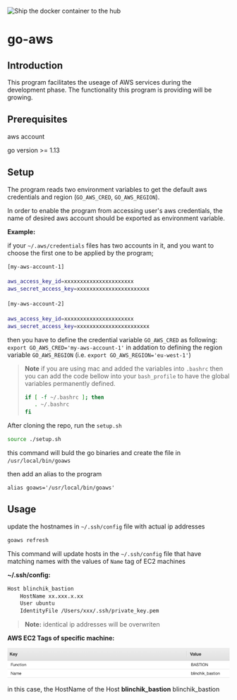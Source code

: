 ![Ship the docker container to the hub](https://github.com/blinchik/go-aws/workflows/Ship%20the%20docker%20container%20to%20the%20hub/badge.svg?branch=master)
# go-aws

## Introduction

This program facilitates the useage of AWS services during the development phase. The functionality this program is providing will be growing.

## Prerequisites

aws account

go version >= 1.13

## Setup

The program reads two environment variables to get the default aws credentials and region (`GO_AWS_CRED`, `GO_AWS_REGION`).

In order to enable the program from accessing user's aws credentials, the name of desired aws account should be exported as environment variable.


**Example:**

if your `~/.aws/credentials` files has two accounts in it, and you want to choose the first one to be applied by the program;

```bash
[my-aws-account-1]
  
aws_access_key_id=xxxxxxxxxxxxxxxxxxxxxx
aws_secret_access_key=xxxxxxxxxxxxxxxxxxxxxxx

[my-aws-account-2]
  
aws_access_key_id=xxxxxxxxxxxxxxxxxxxxxx
aws_secret_access_key=xxxxxxxxxxxxxxxxxxxxxxx
```

then you have to define the credential variable `GO_AWS_CRED` as following: `export GO_AWS_CRED='my-aws-account-1'` in addation to defining the region variable `GO_AWS_REGION` (i.e. `export GO_AWS_REGION='eu-west-1'`)  

> **Note** if you are using mac and added the variables into `.bashrc` then you can add the code bellow into your `bash_profile` to have the global variables permanently defined.
>
>```bash
>if [ -f ~/.bashrc ]; then
>    . ~/.bashrc
>fi
>```

After cloning the repo, run the `setup.sh`

```bash
source ./setup.sh
```

this command will buld the go binaries and create the file in `/usr/local/bin/goaws`

then add an alias to the program

```
alias goaws='/usr/local/bin/goaws'
```

## Usage

update the hostnames in `~/.ssh/config` file with actual ip addresses

```bash
goaws refresh
```

This command will update hosts in the `~/.ssh/config` file that have matching names with the values of `Name` tag of EC2 machines 

**~/.ssh/config:**

```bash
Host blinchik_bastion
    HostName xx.xxx.x.xx
    User ubuntu
    IdentityFile /Users/xxx/.ssh/private_key.pem
```
> **Note:** identical ip addresses will be overwriten


**AWS EC2 Tags of specific machine:**

![pic](./docu-assets/aws_ec2_tags.png)

in this case, the HostName of the Host **blinchik_bastion**
blinchik_bastion

